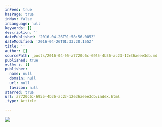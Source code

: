 ```yaml
---
inFeed: true
hasPage: true
inNav: false
inLanguage: null
keywords: []
description: ''
datePublished: '2016-04-26T01:58:56.005Z'
dateModified: '2016-04-26T01:33:28.155Z'
title: ''
author: []
sourcePath: _posts/2016-04-05-a7720c6c-6955-4b36-ac23-12e36aeee3db.md
published: true
authors: []
publisher:
  name: null
  domain: null
  url: null
  favicon: null
starred: true
url: a7720c6c-6955-4b36-ac23-12e36aeee3db/index.html
_type: Article

---
```

![](https://the-grid-user-content.s3-us-west-2.amazonaws.com/31c2c48f-7f11-4197-bd88-fccc5113a981.jpg)